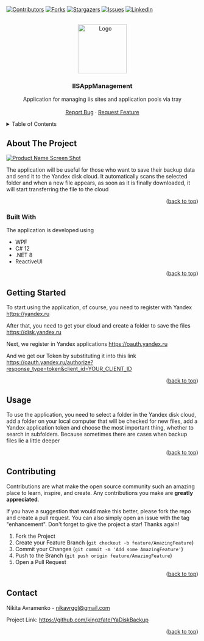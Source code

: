 <a name="readme-top"></a>

[![Contributors][contributors-shield]][contributors-url]
[![Forks][forks-shield]][forks-url]
[![Stargazers][stars-shield]][stars-url]
[![Issues][issues-shield]][issues-url]
[![LinkedIn][linkedin-shield]][linkedin-url]

<!-- PROJECT LOGO -->
<br />
<div align="center">
  <a>
    <img src="src/UI/YaDiskBackup.Client/Resources/ico.png" alt="Logo" width="128" height="128">
  </a>

  <h3 align="center">IISAppManagement</h3>

  <p align="center">
   Application for managing iis sites and application pools via tray
    <br />
    <br />
    <a href="https://github.com/kingzfate/IISAppManagement/issues">Report Bug</a>
    ·
    <a href="https://github.com/kingzfate/IISAppManagement/issues">Request Feature</a>
  </p>
</div>

<!-- TABLE OF CONTENTS -->
<details>
  <summary>Table of Contents</summary>
  <ol>
    <li>
      <a href="#about-the-project">About The Project</a>
      <ul>
        <li><a href="#built-with">Built With</a></li>
      </ul>
    </li>
    <li>
      <a href="#getting-started">Getting Started</a>
    </li>
    <li><a href="#usage">Usage</a></li>
    <li><a href="#contributing">Contributing</a></li>
    <li><a href="#contact">Contact</a></li>
  </ol>
</details>

<!-- ABOUT THE PROJECT -->
## About The Project

[![Product Name Screen Shot][product-screenshot]](https://example.com)

The application will be useful for those who want to save their backup data and send it to the Yandex disk cloud. It automatically scans the selected folder and when a new file appears, as soon as it is finally downloaded, it will start transferring the file to the cloud

<p align="right">(<a href="#readme-top">back to top</a>)</p>


### Built With

The application is developed using

* WPF
* C# 12
* .NET 8
* ReactiveUI

<p align="right">(<a href="#readme-top">back to top</a>)</p>



<!-- GETTING STARTED -->
## Getting Started

To start using the application, of course, you need to register with Yandex 
https://yandex.ru 

After that, you need to get your cloud and create a folder to save the files
https://disk.yandex.ru 

Next, we register in Yandex applications 
https://oauth.yandex.ru

And we get our Token by substituting it into this link 
https://oauth.yandex.ru/authorize?response_type=token&client_id=YOUR_CLIENT_ID

<p align="right">(<a href="#readme-top">back to top</a>)</p>



<!-- USAGE EXAMPLES -->
## Usage

To use the application, you need to select a folder in the Yandex disk cloud, add a folder on your local computer that will be checked for new files, add a Yandex application token and choose the most important thing, whether to search in subfolders. Because sometimes there are cases when backup files lie a little deeper

<p align="right">(<a href="#readme-top">back to top</a>)</p>


<!-- CONTRIBUTING -->
## Contributing

Contributions are what make the open source community such an amazing place to learn, inspire, and create. Any contributions you make are **greatly appreciated**.

If you have a suggestion that would make this better, please fork the repo and create a pull request. You can also simply open an issue with the tag "enhancement".
Don't forget to give the project a star! Thanks again!

1. Fork the Project
2. Create your Feature Branch (`git checkout -b feature/AmazingFeature`)
3. Commit your Changes (`git commit -m 'Add some AmazingFeature'`)
4. Push to the Branch (`git push origin feature/AmazingFeature`)
5. Open a Pull Request

<p align="right">(<a href="#readme-top">back to top</a>)</p>


<!-- CONTACT -->
## Contact

Nikita Avramenko - nikavrggl@gmail.com

Project Link: https://github.com/kingzfate/YaDiskBackup

<p align="right">(<a href="#readme-top">back to top</a>)</p>




<!-- MARKDOWN LINKS & IMAGES -->
<!-- https://www.markdownguide.org/basic-syntax/#reference-style-links -->
[contributors-shield]: https://img.shields.io/github/contributors/kingzfate/YaDiskBackup.svg?style=for-the-badge
[contributors-url]: https://github.com/kingzfate/YaDiskBackup/graphs/contributors
[forks-shield]: https://img.shields.io/github/forks/kingzfate/YaDiskBackup.svg?style=for-the-badge
[forks-url]: https://github.com/kingzfate/YaDiskBackup/network/members
[stars-shield]: https://img.shields.io/github/stars/kingzfate/YaDiskBackup.svg?style=for-the-badge
[stars-url]: https://github.com/kingzfate/YaDiskBackup/stargazers
[issues-shield]: https://img.shields.io/github/issues/kingzfate/YaDiskBackup.svg?style=for-the-badge
[issues-url]: https://github.com/kingzfate/YaDiskBackup/issues
[linkedin-shield]: https://img.shields.io/badge/-LinkedIn-black.svg?style=for-the-badge&logo=linkedin&colorB=555
[linkedin-url]: https://www.linkedin.com/in/nikavrz/
[product-screenshot]: src/UI/YaDiskBackup.Client/Resources/interface.jpg
[JQuery.com]: https://img.shields.io/badge/jQuery-0769AD?style=for-the-badge&logo=jquery&logoColor=white
[JQuery-url]: https://jquery.com 
